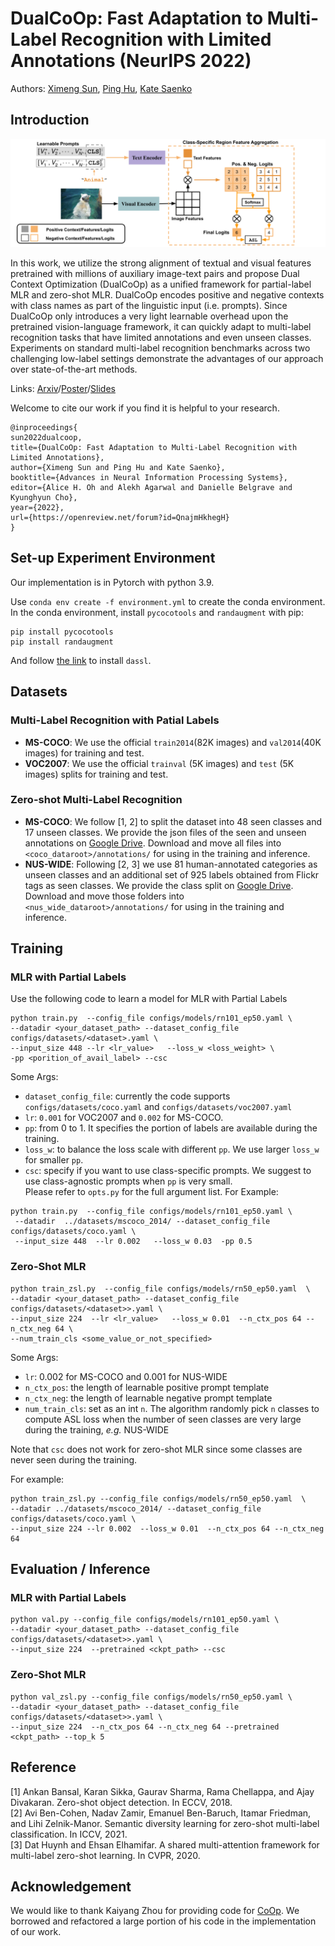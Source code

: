 # DualCoOp: Fast Adaptation to Multi-Label Recognition with Limited Annotations (NeurIPS 2022)
Authors: [Ximeng Sun](https://cs-people.bu.edu/sunxm/), [Ping Hu](https://cs-people.bu.edu/pinghu/homepage.html), [Kate Saenko](http://ai.bu.edu/ksaenko.html)

## Introduction
![alt text](docs/method.png)

In this work, we utilize the strong alignment of textual and visual
features pretrained with millions of auxiliary image-text pairs and propose Dual
Context Optimization (DualCoOp) as a unified framework for partial-label MLR and
zero-shot MLR. DualCoOp encodes positive and negative contexts with class names
as part of the linguistic input (i.e. prompts). Since DualCoOp only introduces a very
light learnable overhead upon the pretrained vision-language framework, it can
quickly adapt to multi-label recognition tasks that have limited annotations and even
unseen classes. Experiments on standard multi-label recognition benchmarks across
two challenging low-label settings demonstrate the advantages of our approach over
state-of-the-art methods. 

Links: [Arxiv](https://arxiv.org/abs/2206.09541)/[Poster](https://drive.google.com/file/d/1eReJS8YJ1qkQHTmcjLQYCEYtA4z0Ba_d/view?usp=sharing)/[Slides](https://docs.google.com/presentation/d/14zkppeqQxNTHaBx7ud4PhmTs09bxKd8U/edit?usp=sharing&ouid=115960956800492598069&rtpof=true&sd=true)

Welcome to cite our work if you find it is helpful to your research.
```
@inproceedings{
sun2022dualcoop,
title={DualCoOp: Fast Adaptation to Multi-Label Recognition with Limited Annotations},
author={Ximeng Sun and Ping Hu and Kate Saenko},
booktitle={Advances in Neural Information Processing Systems},
editor={Alice H. Oh and Alekh Agarwal and Danielle Belgrave and Kyunghyun Cho},
year={2022},
url={https://openreview.net/forum?id=QnajmHkhegH}
}
```

## Set-up Experiment Environment
Our implementation is in Pytorch with python 3.9. 

Use `conda env create -f environment.yml` to create the conda environment.
In the conda environment, install `pycocotools` and `randaugment` with pip:
```
pip install pycocotools
pip install randaugment
```
And follow [the link](https://github.com/KaiyangZhou/Dassl.pytorch) to install `dassl`.

## Datasets
### Multi-Label Recognition with Patial Labels
- **MS-COCO**: We use the official `train2014`(82K images) and `val2014`(40K images) for training and test.
- **VOC2007**: We use the official `trainval` (5K images) and `test`
(5K images) splits for training and test. 
### Zero-shot Multi-Label Recognition
- **MS-COCO**: We follow [1, 2] to split the dataset into
48 seen classes and 17 unseen classes. We provide the json files of the seen and unseen annotations on [Google Drive](https://drive.google.com/file/d/154dkD7Ok1xxwTZb7hQTAf3FlNCN8Q6KM/view?usp=sharing). Download and move all files into `<coco_dataroot>/annotations/` for using in the training and inference.
- **NUS-WIDE**: Following [2, 3] we use 81 human-annotated categories as unseen classes and an additional set of 925 labels
obtained from Flickr tags as seen classes. We provide the class split on [Google Drive](https://drive.google.com/file/d/17pt25ed0qPvjjidVa_goAuH9PnS2lIfs/view?usp=sharing). Download and move those folders  into `<nus_wide_dataroot>/annotations/` for using in the training and inference.

## Training 
### MLR with Partial Labels
Use the following code to learn a model for MLR with Partial Labels
```
python train.py  --config_file configs/models/rn101_ep50.yaml \
--datadir <your_dataset_path> --dataset_config_file configs/datasets/<dataset>.yaml \
--input_size 448 --lr <lr_value>   --loss_w <loss_weight> \
-pp <porition_of_avail_label> --csc
```
Some Args:  
- `dataset_config_file`: currently the code supports `configs/datasets/coco.yaml` and `configs/datasets/voc2007.yaml`  
- `lr`: `0.001` for VOC2007 and `0.002` for MS-COCO.
- `pp`: from 0 to 1. It specifies the portion of labels are available during the training.
- `loss_w`: to balance the loss scale with different `pp`. We use larger `loss_w` for smaller `pp`.
- `csc`: specify if you want to use class-specific prompts. We suggest to use class-agnostic prompts when `pp` is very small.   
Please refer to `opts.py` for the full argument list.
For Example:
```
python train.py  --config_file configs/models/rn101_ep50.yaml \
 --datadir  ../datasets/mscoco_2014/ --dataset_config_file configs/datasets/coco.yaml \
 --input_size 448  --lr 0.002   --loss_w 0.03  -pp 0.5
```

### Zero-Shot MLR
```
python train_zsl.py  --config_file configs/models/rn50_ep50.yaml  \
--datadir <your_dataset_path> --dataset_config_file configs/datasets/<dataset>>.yaml \ 
--input_size 224  --lr <lr_value>   --loss_w 0.01  --n_ctx_pos 64 --n_ctx_neg 64 \
--num_train_cls <some_value_or_not_specified>
```
Some Args:  
- `lr`: 0.002 for MS-COCO and 0.001 for NUS-WIDE
- `n_ctx_pos`: the length of learnable positive prompt template
- `n_ctx_neg`: the length of learnable negative prompt template
- `num_train_cls`: set as an int `n`. The algorithm randomly pick `n` classes to compute ASL loss when the number of seen classes are very large during the training, *e.g.* NUS-WIDE 

Note that `csc` does not work for zero-shot MLR since some classes are never seen during the training.

For example:
```
python train_zsl.py --config_file configs/models/rn50_ep50.yaml  \
--datadir ../datasets/mscoco_2014/ --dataset_config_file configs/datasets/coco.yaml \
--input_size 224 --lr 0.002  --loss_w 0.01  --n_ctx_pos 64 --n_ctx_neg 64 
```

## Evaluation / Inference
### MLR with Partial Labels
```
python val.py --config_file configs/models/rn101_ep50.yaml \
--datadir <your_dataset_path> --dataset_config_file configs/datasets/<dataset>>.yaml \
--input_size 224  --pretrained <ckpt_path> --csc
```

### Zero-Shot MLR
```
python val_zsl.py --config_file configs/models/rn50_ep50.yaml \
--datadir <your_dataset_path> --dataset_config_file configs/datasets/<dataset>>.yaml \
--input_size 224  --n_ctx_pos 64 --n_ctx_neg 64 --pretrained <ckpt_path> --top_k 5
```

## Reference
[1] Ankan Bansal, Karan Sikka, Gaurav Sharma, Rama Chellappa, and Ajay Divakaran. Zero-shot object
detection. In ECCV, 2018.  
[2] Avi Ben-Cohen, Nadav Zamir, Emanuel Ben-Baruch, Itamar Friedman, and Lihi Zelnik-Manor. Semantic
diversity learning for zero-shot multi-label classification. In ICCV, 2021.  
[3] Dat Huynh and Ehsan Elhamifar. A shared multi-attention framework for multi-label zero-shot learning.
In CVPR, 2020.


## Acknowledgement
We would like to thank Kaiyang Zhou for providing code for [CoOp](https://github.com/KaiyangZhou/CoOp). We borrowed and refactored a large portion of his code in the implementation of our work.